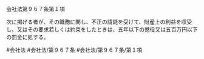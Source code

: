 会社法第９６７条第１項

次に掲げる者が、その職務に関し、不正の請託を受けて、財産上の利益を収受し、又はその要求若しくは約束をしたときは、五年以下の懲役又は五百万円以下の罰金に処する。

#会社法
#会社法/第９６７条
#会社法/第９６７条/第１項
